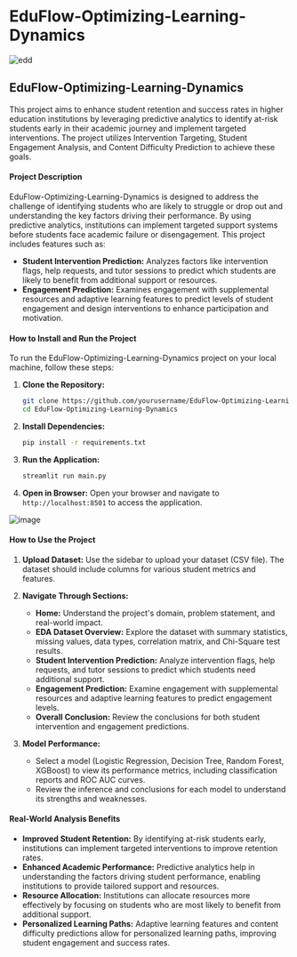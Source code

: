 # EduFlow-Optimizing-Learning-Dynamics

![edd](https://github.com/user-attachments/assets/1206572f-8ed0-4b1b-b9ee-d420a87eedf8)



## **EduFlow-Optimizing-Learning-Dynamics**

This project aims to enhance student retention and success rates in higher education institutions by leveraging predictive analytics to identify at-risk students early in their academic journey and implement targeted interventions. The project utilizes Intervention Targeting, Student Engagement Analysis, and Content Difficulty Prediction to achieve these goals.

#### Project Description

EduFlow-Optimizing-Learning-Dynamics is designed to address the challenge of identifying students who are likely to struggle or drop out and understanding the key factors driving their performance. By using predictive analytics, institutions can implement targeted support systems before students face academic failure or disengagement. This project includes features such as:

- **Student Intervention Prediction:** Analyzes factors like intervention flags, help requests, and tutor sessions to predict which students are likely to benefit from additional support or resources.
- **Engagement Prediction:** Examines engagement with supplemental resources and adaptive learning features to predict levels of student engagement and design interventions to enhance participation and motivation.

#### How to Install and Run the Project

To run the EduFlow-Optimizing-Learning-Dynamics project on your local machine, follow these steps:

1. **Clone the Repository:**
   ```sh
   git clone https://github.com/yourusername/EduFlow-Optimizing-Learning-Dynamics.git
   cd EduFlow-Optimizing-Learning-Dynamics
   ```

2. **Install Dependencies:**
   ```sh
   pip install -r requirements.txt
   ```

3. **Run the Application:**
   ```sh
   streamlit run main.py
   ```

4. **Open in Browser:**
   Open your browser and navigate to `http://localhost:8501` to access the application.

![image](https://github.com/user-attachments/assets/b636f8f0-d8cd-407b-a07d-e218e57e82ed)
   

#### How to Use the Project

1. **Upload Dataset:**
   Use the sidebar to upload your dataset (CSV file). The dataset should include columns for various student metrics and features.

2. **Navigate Through Sections:**
   - **Home:** Understand the project's domain, problem statement, and real-world impact.
   - **EDA Dataset Overview:** Explore the dataset with summary statistics, missing values, data types, correlation matrix, and Chi-Square test results.
   - **Student Intervention Prediction:** Analyze intervention flags, help requests, and tutor sessions to predict which students need additional support.
   - **Engagement Prediction:** Examine engagement with supplemental resources and adaptive learning features to predict engagement levels.
   - **Overall Conclusion:** Review the conclusions for both student intervention and engagement predictions.

3. **Model Performance:**
   - Select a model (Logistic Regression, Decision Tree, Random Forest, XGBoost) to view its performance metrics, including classification reports and ROC AUC curves.
   - Review the inference and conclusions for each model to understand its strengths and weaknesses.

#### Real-World Analysis Benefits

- **Improved Student Retention:** By identifying at-risk students early, institutions can implement targeted interventions to improve retention rates.
- **Enhanced Academic Performance:** Predictive analytics help in understanding the factors driving student performance, enabling institutions to provide tailored support and resources.
- **Resource Allocation:** Institutions can allocate resources more effectively by focusing on students who are most likely to benefit from additional support.
- **Personalized Learning Paths:** Adaptive learning features and content difficulty predictions allow for personalized learning paths, improving student engagement and success rates.
